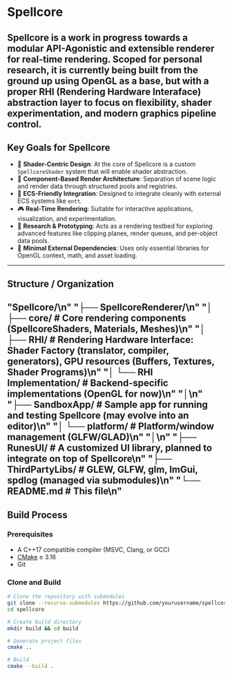 # Spellcore
Spellcore is a work in progress towards a modular API-Agonistic and extensible renderer for real-time rendering. Scoped for personal research, it is currently being built from the ground up using OpenGL as a base, but with a proper RHI (Rendering Hardware Interaface) abstraction layer to focus on flexibility, shader experimentation, and modern graphics pipeline control. 
---

## Key Goals for Spellcore

- 🎯 **Shader-Centric Design**: At the core of Spellcore is a custom `SpellcoreShader` system that will enable shader abstraction.
- 🧱 **Component-Based Render Architecture**: Separation of scene logic and render data through structured pools and registries.
- 🧠 **ECS-Friendly Integration**: Designed to integrate cleanly with external ECS systems like `entt`.
- 🎮 **Real-Time Rendering**: Suitable for interactive applications, visualization, and experimentation.
- 🧪 **Research & Prototyping**: Acts as a rendering testbed for exploring advanced features like clipping planes, render queues, and per-object data pools.
- 🚀 **Minimal External Dependencies**: Uses only essential libraries for OpenGL context, math, and asset loading.

---

## Structure / Organization
"Spellcore/\n"
    "├── SpellcoreRenderer/\n"
    "│   ├── core/               # Core rendering components (SpellcoreShaders, Materials, Meshes)\n"
    "│   ├── RHI/                # Rendering Hardware Interface: Shader Factory (translator, compiler, generators), GPU resources (Buffers, Textures, Shader Programs)\n"
    "│   └── RHI Implementation/ # Backend-specific implementations (OpenGL for now)\n"
    "│\n"
    "├── SandboxApp/             # Sample app for running and testing Spellcore (may evolve into an editor)\n"
    "│   └── platform/           # Platform/window management (GLFW/GLAD)\n"
    "│\n"
    "├── RunesUI/                # A customized UI library, planned to integrate on top of Spellcore\n"
    "├── ThirdPartyLibs/         # GLEW, GLFW, glm, ImGui, spdlog (managed via submodules)\n"
    "└── README.md               # This file\n"
---
## Build Process

### Prerequisites

- A C++17 compatible compiler (MSVC, Clang, or GCC)
- [CMake](https://cmake.org/) ≥ 3.16
- Git

### Clone and Build

```bash
# Clone the repository with submodules
git clone --recurse-submodules https://github.com/yourusername/spellcore.git
cd spellcore

# Create build directory
mkdir build && cd build

# Generate project files
cmake ..

# Build
cmake --build .
